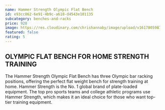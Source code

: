 ```yaml
---
name: Hammer Strength Olympic Flat Bench
id: e93cc862-6e91-4b9c-a618-d4543e181135
subcategory: benches-and-racks
price: 928
image: https://res.cloudinary.com/chrishannaby/image/upload/v1617805987/lifefitness/05e7aHammerStrength-Olympic_Flat-Bench-L_yoaiti.jpg
featured: false
rating: 5
---
```


## OLYMPIC FLAT BENCH FOR HOME STRENGTH TRAINING

The Hammer Strength Olympic Flat Bench has three Olympic bar racking positions, offering the perfect flat weight bench for strength training at home. Hammer Strength is the No. 1 global brand of plate-loaded equipment. The top pro sports teams and college athletic programs use Hammer Strength, which makes it an ideal choice for those who want top-tier training equipment.
